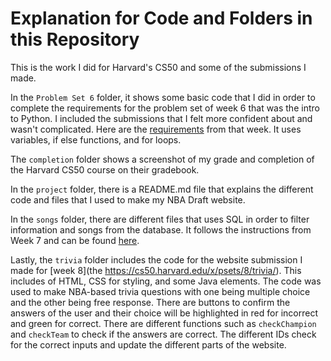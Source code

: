 # Explanation for Code and Folders in this Repository
This is the work I did for Harvard's CS50 and some of the submissions I made. 

In the `Problem Set 6` folder, it shows some basic code that I did in order to complete the requirements for the problem set of week 6 that was the intro to Python. I included the submissions that I felt more confident about and wasn't complicated. Here are the [requirements](https://cs50.harvard.edu/x/psets/6/) from that week. It uses variables, if else functions, and for loops.

The `completion` folder shows a screenshot of my grade and completion of the Harvard CS50 course on their gradebook.

In the `project` folder, there is a README.md file that explains the different code and files that I used to make my NBA Draft website.

In the `songs` folder, there are different files that uses SQL in order to filter information and songs from the database. It follows the instructions from Week 7 and can be found [here](https://cs50.harvard.edu/x/psets/7/songs/).

Lastly, the `trivia` folder includes the code for the website submission I made for [week 8](the https://cs50.harvard.edu/x/psets/8/trivia/). This includes of HTML, CSS for styling, and some Java elements. The code was used to make NBA-based trivia questions with one being multiple choice and the other being free response. There are buttons to confirm the answers of the user and their choice will be highlighted in red for incorrect and green for correct. There are different functions such as `checkChampion` and `checkTeam` to check if the answers are correct. The different IDs check for the correct inputs and update the different parts of the website.


